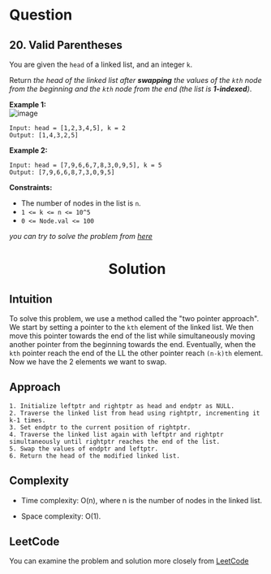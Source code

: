 # Question

## 20. Valid Parentheses

You are given the `head` of a linked list, and an integer `k`.

Return *the head of the linked list after **swapping** the values of the `kth` node from the beginning and the `kth` node from the end (the list is **1-indexed**)*.<br/>

**Example 1:**<br/>
![image](https://assets.leetcode.com/uploads/2020/09/21/linked1.jpg)
```
Input: head = [1,2,3,4,5], k = 2
Output: [1,4,3,2,5]
```
**Example 2:**<br/>
```
Input: head = [7,9,6,6,7,8,3,0,9,5], k = 5
Output: [7,9,6,6,8,7,3,0,9,5]
```

**Constraints:**
- The number of nodes in the list is `n`.
- `1 <= k <= n <= 10^5`
- `0 <= Node.val <= 100`

*you can try to solve the problem from [here](https://leetcode.com/problems/swapping-nodes-in-a-linked-list/description/)*

<h1 align="center">Solution</h1>

## Intuition
To solve this problem, we use a method called the "two pointer approach". We start by setting a pointer to the `kth` element of the linked list. We then move this pointer towards the end of the list while simultaneously moving another pointer from the beginning towards the end. Eventually, when the `kth` pointer reach the end of the LL the other pointer reach `(n-k)th` element. Now we have the 2 elements we want to swap.

## Approach
```
1. Initialize leftptr and rightptr as head and endptr as NULL.
2. Traverse the linked list from head using rightptr, incrementing it k-1 times.
3. Set endptr to the current position of rightptr.
4. Traverse the linked list again with leftptr and rightptr simultaneously until rightptr reaches the end of the list.
5. Swap the values of endptr and leftptr.
6. Return the head of the modified linked list.
```

## Complexity
- Time complexity: O(n), where n is the number of nodes in the linked list.

- Space complexity:  O(1).

## LeetCode
You can examine the problem and solution more closely from [LeetCode](https://leetcode.com/problems/swapping-nodes-in-a-linked-list/solutions/3528421/easy-solution-in-cpp-with-explanation-and-pseudocode/)
